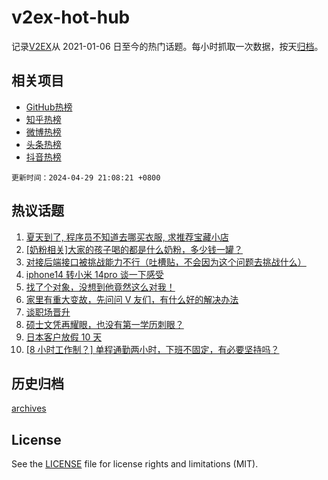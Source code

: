 # v2ex-hot-hub

 记录[V2EX](https://www.v2ex.com/)从 2021-01-06 日至今的热门话题。每小时抓取一次数据，按天[归档](archives)。
 
 ## 相关项目

- [GitHub热榜](https://github.com/lonnyzhang423/github-hot-hub)
- [知乎热榜](https://github.com/lonnyzhang423/zhihu-hot-hub)
- [微博热榜](https://github.com/lonnyzhang423/weibo-hot-hub)
- [头条热榜](https://github.com/lonnyzhang423/toutiao-hot-hub)
- [抖音热榜](https://github.com/lonnyzhang423/douyin-hot-hub)


 `更新时间：2024-04-29 21:08:21 +0800`

## 热议话题

1. [夏天到了, 程序员不知道去哪买衣服, 求推荐宝藏小店](https://www.v2ex.com/t/1036595)
1. [[奶粉相关]大家的孩子喝的都是什么奶粉，多少钱一罐？](https://www.v2ex.com/t/1036585)
1. [对接后端接口被挑战能力不行（吐槽贴，不会因为这个问题去挑战什么）](https://www.v2ex.com/t/1036619)
1. [iphone14 转小米 14pro 谈一下感受](https://www.v2ex.com/t/1036731)
1. [找了个对象，没想到他竟然这么对我！](https://www.v2ex.com/t/1036771)
1. [家里有重大变故，先问问 V 友们，有什么好的解决办法](https://www.v2ex.com/t/1036645)
1. [谈职场晋升](https://www.v2ex.com/t/1036671)
1. [硕士文凭再耀眼，也没有第一学历刺眼？](https://www.v2ex.com/t/1036702)
1. [日本客户放假 10 天](https://www.v2ex.com/t/1036581)
1. [[8 小时工作制？] 单程通勤两小时，下班不固定，有必要坚持吗？](https://www.v2ex.com/t/1036605)

## 历史归档

[archives](archives)

## License

See the [LICENSE](LICENSE) file for license rights and limitations (MIT).
